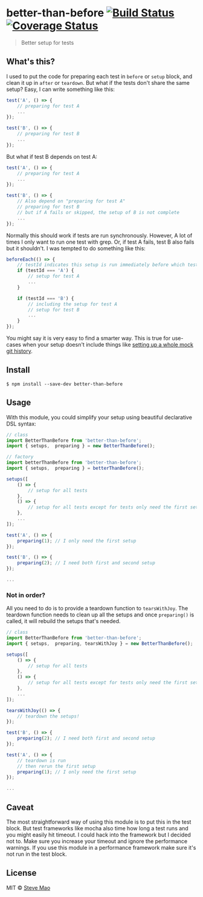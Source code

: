 # better-than-before [![Build Status](https://travis-ci.org/stevemao/better-than-before.svg?branch=master)](https://travis-ci.org/stevemao/better-than-before) [![Coverage Status](https://coveralls.io/repos/github/stevemao/better-than-before/badge.svg?branch=master)](https://coveralls.io/github/stevemao/better-than-before?branch=master)

> Better setup for tests


## What's this?

I used to put the code for preparing each test in `before` or `setup` block, and clean it up in `after` or `teardown`. But what if the tests don't share the same setup? Easy, I can write something like this:

```js
test('A', () => {
	// preparing for test A
	...
});

test('B', () => {
	// preparing for test B
	...
});
```

But what if test B depends on test A:

```js
test('A', () => {
	// preparing for test A
	...
});

test('B', () => {
	// Also depend on "preparing for test A"
	// preparing for test B
	// but if A fails or skipped, the setup of B is not complete
	...
});
```

Normally this should work if tests are run synchronously. However, A lot of times I only want to run one test with grep. Or, if test A fails, test B also fails but it shouldn't. I was tempted to do something like this:

```js
beforeEach(() => {
	// testId indicates this setup is run immediately before which test
	if (testId === 'A') {
		// setup for test A
		...
	}

	if (testId === 'B') {
		// including the setup for test A
		// setup for test B
		...
	}
});
```

You might say it is very easy to find a smarter way. This is true for use-cases when your setup doesn't include things like [setting up a whole mock git history](https://github.com/conventional-changelog/conventional-changelog-core/blob/master/test/test.js).


## Install

```
$ npm install --save-dev better-than-before
```


## Usage

With this module, you could simplify your setup using beautiful declarative DSL syntax:

```js
// class
import BetterThanBefore from 'better-than-before';
import { setups,  preparing } = new BetterThanBefore();

// factory
import betterThanBefore from 'better-than-before';
import { setups,  preparing } = betterThanBefore();

setups([
	() => {
		// setup for all tests
	},
	() => {
		// setup for all tests except for tests only need the first setup
	},
	...
]);

test('A', () => {
	preparing(1); // I only need the first setup
});

test('B', () => {
	preparing(2); // I need both first and second setup
});

...
```

### Not in order?

All you need to do is to provide a teardown function to `tearsWithJoy`. The teardown function needs to clean up all the setups and once `preparing()` is called, it will rebuild the setups that's needed.

```js
// class
import BetterThanBefore from 'better-than-before';
import { setups,  preparing, tearsWithJoy } = new BetterThanBefore();

setups([
	() => {
		// setup for all tests
	},
	() => {
		// setup for all tests except for tests only need the first setup
	},
	...
]);

tearsWithJoy(() => {
	// teardown the setups!
});

test('B', () => {
	preparing(2); // I need both first and second setup
});

test('A', () => {
	// teardown is run
	// then rerun the first setup
	preparing(1); // I only need the first setup
});

...
```


## Caveat

The most straightforward way of using this module is to put this in the test block. But test frameworks like mocha also time how long a test runs and you might easily hit timeout. I could hack into the framework but I decided not to. Make sure you increase your timeout and ignore the performance warnings. If you use this module in a performance framework make sure it's not run in the test block.


## License

MIT © [Steve Mao](https://github.com/stevemao)
